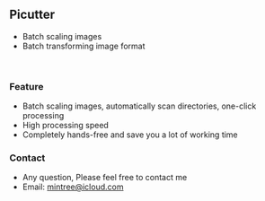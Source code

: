 
## Picutter
- Batch scaling images 
- Batch transforming image format
<br>

### <green>Feature
- Batch scaling images, automatically scan directories, one-click processing 
- High processing speed
- Completely hands-free and save you a lot of working time

### <green>Contact
- Any question, Please feel free to contact me
- Email: mintree@icloud.com

<head>
    <link rel="stylesheet" type="text/css" href="../../style/style.css">
</head>